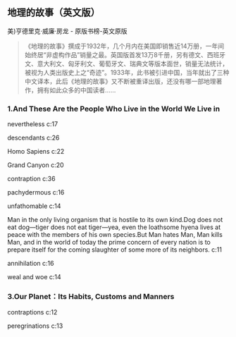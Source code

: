 ## 地理的故事（英文版）

美)亨德里克·威廉·房龙  -  原版书榜-英文原版

> 《地理的故事》撰成于1932年，几个月内在美国即销售近14万册，一年间始终居“非虚构作品”销量之最。英国版首发13万8千册，另有德文、西班牙文、意大利文、匈牙利文、葡萄牙文、瑞典文等版本面世，销量无法统计，被视为人类出版史上之“奇迹”。1933年，此书被引进中国，当年就出了三种中文译本，此后《地理的故事》又不断被重译出版，还没有哪一部地理著作，拥有如此众多的中国读者……

### 1.And These Are the People Who Live in the World We Live in

nevertheless c:17

descendants c:26

Homo Sapiens  c:22

Grand Canyon  c:20

contraption c:36

pachydermous c:16

unfathomable c:14

Man in the only living organism that is hostile to its own kind.Dog does not eat dog—tiger does not eat tiger—yea, even the loathsome hyena lives at peace with the members of his own species.But Man hates Man, Man kills Man, and in the world of today the prime concern of every nation is to prepare itself for the coming slaughter of some more of its neighbors. c:11

annihilation c:16

weal and woe c:14

### 3.Our Planet：Its Habits, Customs and Manners

contraptions c:12

peregrinations c:13
